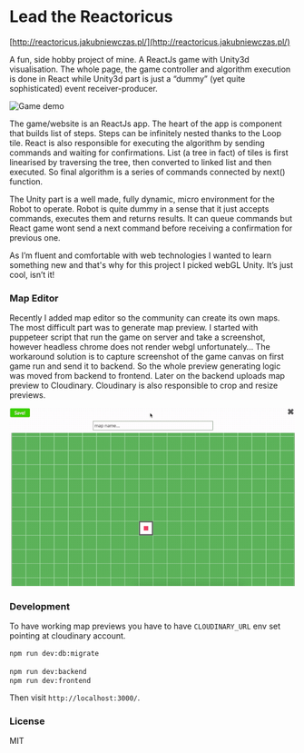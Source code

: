 Lead the Reactoricus
=============

[http://reactoricus.jakubniewczas.pl/](http://reactoricus.jakubniewczas.pl/)

A fun, side hobby project of mine. A ReactJs game with Unity3d visualisation. The whole page, the game controller and algorithm execution is done in React while Unity3d part is just a “dummy” (yet quite sophisticated) event receiver-producer.

![Game demo](https://github.com/kubenstein/reactoricus/blob/master/src/frontend/assets/images/demo.gif?raw=true)

The game/website is an ReactJs app. The heart of the app is <AlgorithmEditor /> component that builds list of steps. Steps can be infinitely nested thanks to the Loop tile. React is also responsible for executing the algorithm by sending commands and waiting for confirmations. List (a tree in fact) of tiles is first linearised by traversing the tree, then converted to linked list and then executed. So final algorithm is a series of commands connected by next() function.

The Unity part is a well made, fully dynamic, micro environment for the Robot to operate. Robot is quite dummy in a sense that it just accepts commands, executes them and returns results. It can queue commands but React game wont send a next command before receiving a confirmation for previous one.

As I’m fluent and comfortable with web technologies I wanted to learn something new and that's why for this project I picked webGL Unity. It’s just cool, isn’t it!

### Map Editor

Recently I added map editor so the community can create its own maps. The most difficult part was to generate map preview. I started with puppeteer script that run the game on server and take a screenshot, however headless chrome does not render webgl unfortunately…
The workaround solution is to capture screenshot of the game canvas on first game run and send it to backend. So the whole preview generating logic was moved from backend to frontend.
Later on the backend uploads map preview to Cloudinary. Cloudinary is also responsible to crop and resize previews.

![Map Editor demo](https://github.com/kubenstein/reactoricus/blob/master/src/frontend/assets/images/map-editor-readme-demo.gif?raw=true)

### Development
To have working map previews you have to have `CLOUDINARY_URL` env set pointing at cloudinary account.

```
npm run dev:db:migrate

npm run dev:backend
npm run dev:frontend
```
Then visit `http://localhost:3000/`.


### License
MIT
